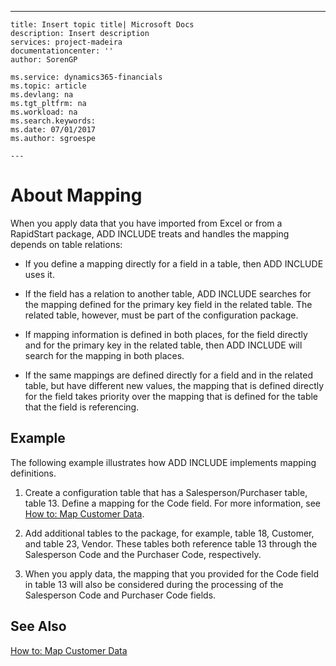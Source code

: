 ---
    title: Insert topic title| Microsoft Docs
    description: Insert description
    services: project-madeira
    documentationcenter: ''
    author: SorenGP

    ms.service: dynamics365-financials
    ms.topic: article
    ms.devlang: na
    ms.tgt_pltfrm: na
    ms.workload: na
    ms.search.keywords:
    ms.date: 07/01/2017
    ms.author: sgroespe

    ---
# About Mapping
When you apply data that you have imported from Excel or from a RapidStart package, ADD INCLUDE<!--[!INCLUDE[navnow](../../includes/navnow_md.md)]--> treats and handles the mapping depends on table relations:  
  
-   If you define a mapping directly for a field in a table, then ADD INCLUDE<!--[!INCLUDE[navnow](../../includes/navnow_md.md)]--> uses it.  
  
-   If the field has a relation to another table, ADD INCLUDE<!--[!INCLUDE[navnow](../../includes/navnow_md.md)]--> searches for the mapping defined for the primary key field in the related table. The related table, however, must be part of the configuration package.  
  
-   If mapping information is defined in both places, for the field directly and for the primary key in the related table, then ADD INCLUDE<!--[!INCLUDE[navnow](../../includes/navnow_md.md)]--> will search for the mapping in both places.  
  
-   If the same mappings are defined directly for a field and in the related table, but have different new values, the mapping that is defined directly for the field takes priority over the mapping that is defined for the table that the field is referencing.  
  
## Example  
 The following example illustrates how ADD INCLUDE<!--[!INCLUDE[navnow](../../includes/navnow_md.md)]--> implements mapping definitions.  
  
1.  Create a configuration table that has a Salesperson\/Purchaser table, table 13. Define a mapping for the Code field. For more information, see [How to: Map Customer Data](../FullExperience/how-to-map-customer-data.md).  
  
2.  Add additional tables to the package, for example, table 18, Customer, and table 23, Vendor. These tables both reference table 13 through the Salesperson Code and the Purchaser Code, respectively.  
  
3.  When you apply data, the mapping that you provided for the Code field in table 13 will also be considered during the processing of the Salesperson Code and Purchaser Code fields.  
  
## See Also  
 [How to: Map Customer Data](../FullExperience/how-to-map-customer-data.md)